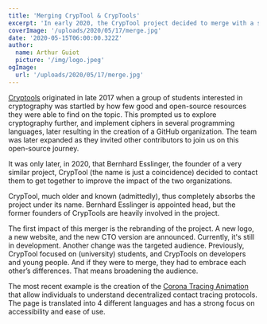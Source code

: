 ```yaml
---
title: 'Merging CrypTool & CrypTools'
excerpt: 'In early 2020, the CrypTool project decided to merge with a similar project of the same name, CrypTools, founded in 2017 in Australia by Arthur Guiot, Lucas Gruwez and Luka Lafaye de Micheaux. CrypTool, much older and known, thus completely absorbs the project under its name.'
coverImage: '/uploads/2020/05/17/merge.jpg'
date: '2020-05-15T06:00:00.322Z'
author:
  name: Arthur Guiot
  picture: '/img/logo.jpeg'
ogImage:
  url: '/uploads/2020/05/17/merge.jpg'
---
```

[Cryptools](https://cryptools.github.io) originated in late 2017 when a group of students interested in cryptography was startled by how few good and open-source resources they were able to find on the topic. This prompted us to explore cryptography further, and implement ciphers in several programming languages, later resulting in the creation of a GitHub organization. The team was later expanded as they invited other contributors to join us on this open-source journey.

It was only later, in 2020, that Bernhard Esslinger, the founder of a very similar project, CrypTool (the name is just a coincidence) decided to contact them to get together to improve the impact of the two organizations.

CrypTool, much older and known (admittedly), thus completely absorbs the project under its name. Bernhard Esslinger is appointed head, but the former founders of CrypTools are heavily involved in the project.

The first impact of this merger is the rebranding of the project. A new logo, a new website, and the new CTO version are announced. Currently, it's still in development. Another change was the targeted audience. Previously, CrypTool focused on (university) students, and CrypTools on developers and young people. And if they were to merge, they had to embrace each other’s differences. That means broadening the audience.

The most recent example is the creation of the [Corona Tracing Animation](https://corona-tracing.cryptool.org) that allow individuals to understand decentralized contact tracing protocols. The page is translated into 4 different languages and has a strong focus on accessibility and ease of use.